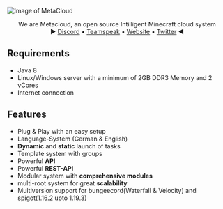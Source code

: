 ![Image of MetaCloud](https://i.ibb.co/yn73ScR/banner-metacloud.png)


<p>
  <p align="center">
   We are Metacloud, an open source Intilligent Minecraft cloud system
    <br>
    ► <a href="https://discord.com/invite/4kKEcaP9WC">Discord</a>
    •
    <a href="https://ts3server://metacloudservice.eu">Teamspeak</a>
    •
    <a href="https://metacloudservice.eu">Website</a>
    •
    <a href="https://twitter.com/@TheMetaCloud">Twitter</a>
     ◄
  </p>
</p>

## Requirements

 * Java 8
 * Linux/Windows server with a minimum of 2GB DDR3 Memory and 2 vCores
 * Internet connection


## Features

- Plug & Play with an easy setup
- Language-System (German & English)
- **Dynamic** and **static** launch of tasks
- Template system with groups
- Powerful **API**
- Powerful **REST-API**
- Modular system with **comprehensive modules**
- multi-root system for great **scalability**
- Multiversion support for bungeecord(Waterfall & Velocity) and spigot(1.16.2 upto 1.19.3)
